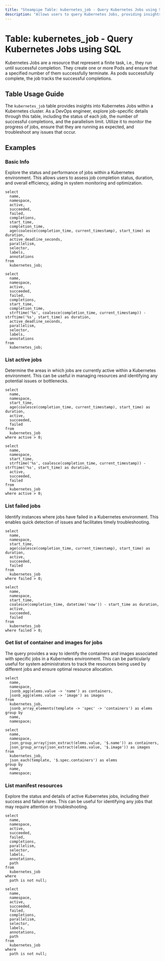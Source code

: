 ```yaml
---
title: "Steampipe Table: kubernetes_job - Query Kubernetes Jobs using SQL"
description: "Allows users to query Kubernetes Jobs, providing insights into the detailed status of each job, including the number of successful completions and the parallelism limit."
---
```


# Table: kubernetes_job - Query Kubernetes Jobs using SQL

Kubernetes Jobs are a resource that represent a finite task, i.e., they run until successful completion. They create one or more Pods and ensure that a specified number of them successfully terminate. As pods successfully complete, the job tracks the successful completions.

## Table Usage Guide

The `kubernetes_job` table provides insights into Kubernetes Jobs within a Kubernetes cluster. As a DevOps engineer, explore job-specific details through this table, including the status of each job, the number of successful completions, and the parallelism limit. Utilize it to monitor the progress of jobs, ensure that they are running as expected, and troubleshoot any issues that occur.

## Examples

### Basic Info
Explore the status and performance of jobs within a Kubernetes environment. This allows users to assess job completion status, duration, and overall efficiency, aiding in system monitoring and optimization.

```sql+postgres
select
  name,
  namespace,
  active,
  succeeded,
  failed,
  completions,
  start_time,
  completion_time,
  age(coalesce(completion_time, current_timestamp), start_time) as duration,
  active_deadline_seconds,
  parallelism,
  selector,
  labels,
  annotations
from
  kubernetes_job;
```

```sql+sqlite
select
  name,
  namespace,
  active,
  succeeded,
  failed,
  completions,
  start_time,
  completion_time,
  strftime('%s', coalesce(completion_time, current_timestamp)) - strftime('%s', start_time) as duration,
  active_deadline_seconds,
  parallelism,
  selector,
  labels,
  annotations
from
  kubernetes_job;
```

### List active jobs
Determine the areas in which jobs are currently active within a Kubernetes environment. This can be useful in managing resources and identifying any potential issues or bottlenecks.

```sql+postgres
select
  name,
  namespace,
  start_time,
  age(coalesce(completion_time, current_timestamp), start_time) as duration,
  active,
  succeeded,
  failed
from
  kubernetes_job
where active > 0;
```

```sql+sqlite
select
  name,
  namespace,
  start_time,
  strftime('%s', coalesce(completion_time, current_timestamp)) - strftime('%s', start_time) as duration,
  active,
  succeeded,
  failed
from
  kubernetes_job
where active > 0;
```

### List failed jobs
Identify instances where jobs have failed in a Kubernetes environment. This enables quick detection of issues and facilitates timely troubleshooting.

```sql+postgres
select
  name,
  namespace,
  start_time,
  age(coalesce(completion_time, current_timestamp), start_time) as duration,
  active,
  succeeded,
  failed
from
  kubernetes_job
where failed > 0;
```

```sql+sqlite
select
  name,
  namespace,
  start_time,
  coalesce(completion_time, datetime('now')) - start_time as duration,
  active,
  succeeded,
  failed
from
  kubernetes_job
where failed > 0;
```

### Get list of container and images for jobs
The query provides a way to identify the containers and images associated with specific jobs in a Kubernetes environment. This can be particularly useful for system administrators to track the resources being used by different jobs and ensure optimal resource allocation.

```sql+postgres
select
  name,
  namespace,
  jsonb_agg(elems.value -> 'name') as containers,
  jsonb_agg(elems.value -> 'image') as images
from
  kubernetes_job,
  jsonb_array_elements(template -> 'spec' -> 'containers') as elems
group by
  name,
  namespace;
```

```sql+sqlite
select
  name,
  namespace,
  json_group_array(json_extract(elems.value, '$.name')) as containers,
  json_group_array(json_extract(elems.value, '$.image')) as images
from
  kubernetes_job,
  json_each(template, '$.spec.containers') as elems
group by
  name,
  namespace;
```

### List manifest resources
Explore the status and details of active Kubernetes jobs, including their success and failure rates. This can be useful for identifying any jobs that may require attention or troubleshooting.

```sql+postgres
select
  name,
  namespace,
  active,
  succeeded,
  failed,
  completions,
  parallelism,
  selector,
  labels,
  annotations,
  path
from
  kubernetes_job
where
  path is not null;
```

```sql+sqlite
select
  name,
  namespace,
  active,
  succeeded,
  failed,
  completions,
  parallelism,
  selector,
  labels,
  annotations,
  path
from
  kubernetes_job
where
  path is not null;
```